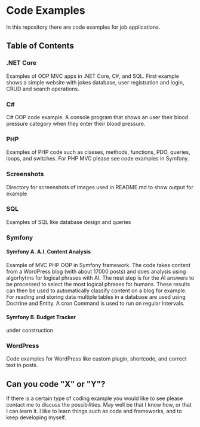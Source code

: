 
# Code Examples 

In this repository there are code examples for job applications.

## Table of Contents

### .NET Core

Examples of OOP MVC apps in .NET Core, C#, and SQL. First example shows a simple website with jokes database, user registration and login, CRUD and search operations. 

### C#

C# OOP code example. A console program that shows an user their blood pressure category when they enter their blood pressure.

### PHP

Examples of PHP code such as classes, methods,  functions, PDO, queries, loops, and switches. For PHP MVC please see code examples in Symfony.

### Screenshots

Directory for screenshots of images used in README.md to show output for example

### SQL

Examples of SQL like database design and queries

### Symfony

#### Symfony A. A.I. Content Analysis

  Example of MVC PHP OOP in Symfony framework. The code takes content from a WordPress blog (with about 17000 posts)     and does analysis using algorhytms for logical phrases with AI. The nest step is for the AI answers to be processed to select the most logical phrases for humans. These results can then be used to automatically classify content on a blog for example. For reading and storing data multiple tables in a database are used using Doctrine and Entity. A cron Command is used to run on regular intervals. 


#### Symfony B. Budget Tracker
under construction

### WordPress

Code examples for WordPress like custom plugin, shortcode, and correct text in posts.

## Can you code "X" or "Y"?

If there is a certain type of coding example you would like to see please contact me to discuss the possibilities.
May well be that I know how, or that I can learn it. I like to learn things such as code and frameworks, and to keep developing myself.







